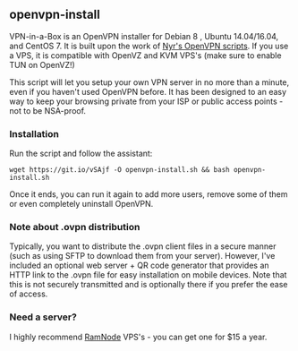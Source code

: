 ## openvpn-install
VPN-in-a-Box is an OpenVPN installer for Debian 8 , Ubuntu 14.04/16.04, and CentOS 7.  It is built upon the work of [Nyr's OpenVPN scripts](https://github.com/Nyr/openvpn-install).  If you use a VPS, it is compatible with OpenVZ and KVM VPS's (make sure to enable TUN on OpenVZ!)

This script will let you setup your own VPN server in no more than a minute, even if you haven't used OpenVPN before. It has been designed to an easy way to keep your browsing private from your ISP or public access points - not to be NSA-proof.

### Installation
Run the script and follow the assistant:

`wget https://git.io/vSAjf -O openvpn-install.sh && bash openvpn-install.sh`

Once it ends, you can run it again to add more users, remove some of them or even completely uninstall OpenVPN.

### Note about .ovpn distribution
Typically, you want to distribute the .ovpn client files in a secure manner (such as using SFTP to download them from your server).  However, I've included an optional web server + QR code generator that provides an HTTP link to the .ovpn file for easy installation on mobile devices.  Note that this is not securely transmitted and is optionally there if you prefer the ease of access.

### Need a server?
I highly recommend [RamNode](https://clientarea.ramnode.com/aff.php?aff=3356) VPS's - you can get one for $15 a year.